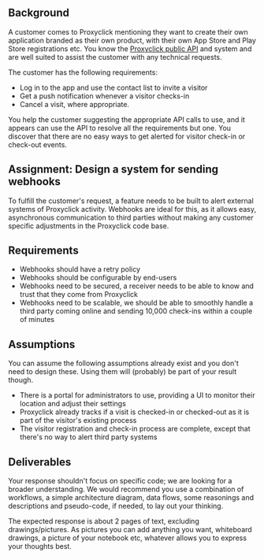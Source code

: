 ## Background

A customer comes to Proxyclick mentioning they want to create their own application branded as their own product, with their own App Store and Play Store registrations etc. You know the [Proxyclick public API](https://api.proxyclick.com/v1/docs) and system and are well suited to assist the customer with any technical requests.

The customer has the following requirements:

- Log in to the app and use the contact list to invite a visitor
- Get a push notification whenever a visitor checks-in
- Cancel a visit, where appropriate.

You help the customer suggesting the appropriate API calls to use, and it appears can use the API to resolve all the requirements but one. You discover that there are no easy ways to get alerted for visitor check-in or check-out events.

## Assignment: Design a system for sending webhooks

To fulfill the customer's request, a feature needs to be built to alert external systems of Proxyclick activity. Webhooks are ideal for this, as it allows easy, asynchronous communication to third parties without making any customer specific adjustments in the Proxyclick code base.

## Requirements

- Webhooks should have a retry policy
- Webhooks should be configurable by end-users
- Webhooks need to be secured, a receiver needs to be able to know and trust that they come from Proxyclick
- Webhooks need to be scalable, we should be able to smoothly handle a third party coming online and sending 10,000 check-ins within a couple of minutes

## Assumptions

You can assume the following assumptions already exist and you don't need to design these. Using them will (probably) be part of your result though.

- There is a portal for administrators to use, providing a UI to monitor their location and adjust their settings
- Proxyclick already tracks if a visit is checked-in or checked-out as it is part of the visitor's existing process
- The visitor registration and check-in process are complete, except that there's no way to alert third party systems

## Deliverables

Your response shouldn't focus on specific code; we are looking for a broader understanding. We would recommend you use a combination of workflows, a simple architecture diagram, data flows, some reasonings and descriptions and pseudo-code, if needed, to lay out your thinking.

The expected response is about 2 pages of text, excluding drawings/pictures. As pictures you can add anything you want, whiteboard drawings, a picture of your notebook etc, whatever allows you to express your thoughts best.
